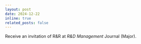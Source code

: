 ```yaml
---
layout: post
date: 2024-12-22
inline: true
related_posts: false
---
```


Receive an invitation of R&R at *R&D Management* Journal (Major).
